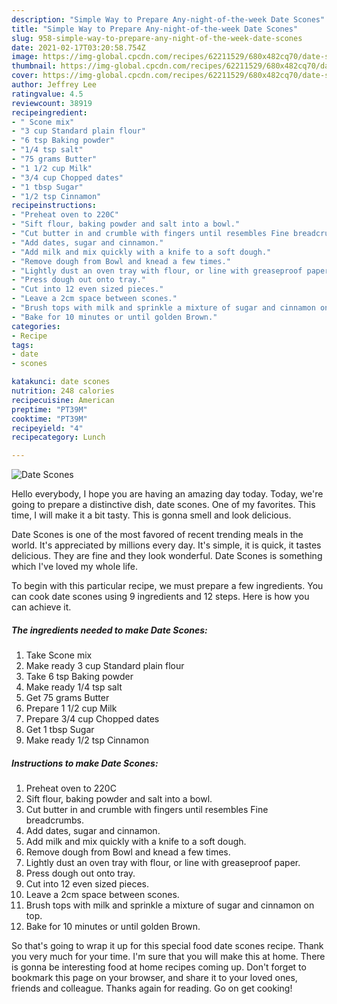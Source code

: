 ```yaml
---
description: "Simple Way to Prepare Any-night-of-the-week Date Scones"
title: "Simple Way to Prepare Any-night-of-the-week Date Scones"
slug: 958-simple-way-to-prepare-any-night-of-the-week-date-scones
date: 2021-02-17T03:20:58.754Z
image: https://img-global.cpcdn.com/recipes/62211529/680x482cq70/date-scones-recipe-main-photo.jpg
thumbnail: https://img-global.cpcdn.com/recipes/62211529/680x482cq70/date-scones-recipe-main-photo.jpg
cover: https://img-global.cpcdn.com/recipes/62211529/680x482cq70/date-scones-recipe-main-photo.jpg
author: Jeffrey Lee
ratingvalue: 4.5
reviewcount: 38919
recipeingredient:
- " Scone mix"
- "3 cup Standard plain flour"
- "6 tsp Baking powder"
- "1/4 tsp salt"
- "75 grams Butter"
- "1 1/2 cup Milk"
- "3/4 cup Chopped dates"
- "1 tbsp Sugar"
- "1/2 tsp Cinnamon"
recipeinstructions:
- "Preheat oven to 220C"
- "Sift flour, baking powder and salt into a bowl."
- "Cut butter in and crumble with fingers until resembles Fine breadcrumbs."
- "Add dates, sugar and cinnamon."
- "Add milk and mix quickly with a knife to a soft dough."
- "Remove dough from Bowl and knead a few times."
- "Lightly dust an oven tray with flour, or line with greaseproof paper."
- "Press dough out onto tray."
- "Cut into 12 even sized pieces."
- "Leave a 2cm space between scones."
- "Brush tops with milk and sprinkle a mixture of sugar and cinnamon on top."
- "Bake for 10 minutes or until golden Brown."
categories:
- Recipe
tags:
- date
- scones

katakunci: date scones 
nutrition: 248 calories
recipecuisine: American
preptime: "PT39M"
cooktime: "PT39M"
recipeyield: "4"
recipecategory: Lunch

---
```



![Date Scones](https://img-global.cpcdn.com/recipes/62211529/680x482cq70/date-scones-recipe-main-photo.jpg)

Hello everybody, I hope you are having an amazing day today. Today, we're going to prepare a distinctive dish, date scones. One of my favorites. This time, I will make it a bit tasty. This is gonna smell and look delicious.



Date Scones is one of the most favored of recent trending meals in the world. It's appreciated by millions every day. It's simple, it is quick, it tastes delicious. They are fine and they look wonderful. Date Scones is something which I've loved my whole life.


To begin with this particular recipe, we must prepare a few ingredients. You can cook date scones using 9 ingredients and 12 steps. Here is how you can achieve it.

<!--inarticleads1-->

##### The ingredients needed to make Date Scones:

1. Take  Scone mix
1. Make ready 3 cup Standard plain flour
1. Take 6 tsp Baking powder
1. Make ready 1/4 tsp salt
1. Get 75 grams Butter
1. Prepare 1 1/2 cup Milk
1. Prepare 3/4 cup Chopped dates
1. Get 1 tbsp Sugar
1. Make ready 1/2 tsp Cinnamon




<!--inarticleads2-->

##### Instructions to make Date Scones:

1. Preheat oven to 220C
1. Sift flour, baking powder and salt into a bowl.
1. Cut butter in and crumble with fingers until resembles Fine breadcrumbs.
1. Add dates, sugar and cinnamon.
1. Add milk and mix quickly with a knife to a soft dough.
1. Remove dough from Bowl and knead a few times.
1. Lightly dust an oven tray with flour, or line with greaseproof paper.
1. Press dough out onto tray.
1. Cut into 12 even sized pieces.
1. Leave a 2cm space between scones.
1. Brush tops with milk and sprinkle a mixture of sugar and cinnamon on top.
1. Bake for 10 minutes or until golden Brown.




So that's going to wrap it up for this special food date scones recipe. Thank you very much for your time. I'm sure that you will make this at home. There is gonna be interesting food at home recipes coming up. Don't forget to bookmark this page on your browser, and share it to your loved ones, friends and colleague. Thanks again for reading. Go on get cooking!
